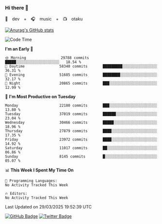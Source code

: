 ### Hi there 👋

🚀　dev　+　🎧　music　+　📺　otaku


[![Anurag's GitHub stats](https://github-readme-stats.vercel.app/api?username=koheitasaka&count_private=true&show_icons=true&theme=monokai)](https://github.com/koheitasaka/github-readme-stats)

<!--START_SECTION:waka-->
![Code Time](http://img.shields.io/badge/Code%20Time-1%2C161%20hrs%2023%20mins-blue)

**I'm an Early 🐤** 

```text
🌞 Morning                29788 commits       █████░░░░░░░░░░░░░░░░░░░░   18.54 % 
🌆 Daytime                58340 commits       █████████░░░░░░░░░░░░░░░░   36.31 % 
🌃 Evening                51685 commits       ████████░░░░░░░░░░░░░░░░░   32.17 % 
🌙 Night                  20865 commits       ███░░░░░░░░░░░░░░░░░░░░░░   12.99 % 
```
📅 **I'm Most Productive on Tuesday** 

```text
Monday                   22180 commits       ███░░░░░░░░░░░░░░░░░░░░░░   13.80 % 
Tuesday                  37019 commits       ██████░░░░░░░░░░░░░░░░░░░   23.04 % 
Wednesday                30466 commits       █████░░░░░░░░░░░░░░░░░░░░   18.96 % 
Thursday                 27879 commits       ████░░░░░░░░░░░░░░░░░░░░░   17.35 % 
Friday                   23972 commits       ████░░░░░░░░░░░░░░░░░░░░░   14.92 % 
Saturday                 11017 commits       ██░░░░░░░░░░░░░░░░░░░░░░░   06.86 % 
Sunday                   8145 commits        █░░░░░░░░░░░░░░░░░░░░░░░░   05.07 % 
```


📊 **This Week I Spent My Time On** 

```text
💬 Programming Languages: 
No Activity Tracked This Week

🔥 Editors: 
No Activity Tracked This Week
```


 Last Updated on 29/03/2025 19:52:39 UTC
<!--END_SECTION:waka-->

[![GitHub Badge](https://img.shields.io/badge/GitHub-100000?style=for-the-badge&logo=github&logoColor=white)](https://github.com/koheitasaka)
[![Twitter Badge](https://img.shields.io/badge/Twitter-1DA1F2?style=for-the-badge&logo=twitter&logoColor=white)](https://twitter.com/sleep_asleep_)
